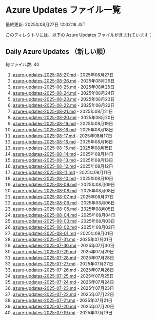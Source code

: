 # Azure Updates ファイル一覧

最終更新: 2025年08月27日 12:02:18 JST

このディレクトリには、以下の Azure Updates ファイルが含まれています：

## Daily Azure Updates （新しい順）

総ファイル数: 40

1. [azure-updates-2025-08-27.md](./azure-updates-2025-08-27.md) - 2025年08月27日
2. [azure-updates-2025-08-26.md](./azure-updates-2025-08-26.md) - 2025年08月26日
3. [azure-updates-2025-08-25.md](./azure-updates-2025-08-25.md) - 2025年08月25日
4. [azure-updates-2025-08-24.md](./azure-updates-2025-08-24.md) - 2025年08月24日
5. [azure-updates-2025-08-23.md](./azure-updates-2025-08-23.md) - 2025年08月23日
6. [azure-updates-2025-08-22.md](./azure-updates-2025-08-22.md) - 2025年08月22日
7. [azure-updates-2025-08-21.md](./azure-updates-2025-08-21.md) - 2025年08月21日
8. [azure-updates-2025-08-20.md](./azure-updates-2025-08-20.md) - 2025年08月20日
9. [azure-updates-2025-08-19.md](./azure-updates-2025-08-19.md) - 2025年08月19日
10. [azure-updates-2025-08-18.md](./azure-updates-2025-08-18.md) - 2025年08月18日
11. [azure-updates-2025-08-17.md](./azure-updates-2025-08-17.md) - 2025年08月17日
12. [azure-updates-2025-08-16.md](./azure-updates-2025-08-16.md) - 2025年08月16日
13. [azure-updates-2025-08-15.md](./azure-updates-2025-08-15.md) - 2025年08月15日
14. [azure-updates-2025-08-14.md](./azure-updates-2025-08-14.md) - 2025年08月14日
15. [azure-updates-2025-08-13.md](./azure-updates-2025-08-13.md) - 2025年08月13日
16. [azure-updates-2025-08-12.md](./azure-updates-2025-08-12.md) - 2025年08月12日
17. [azure-updates-2025-08-11.md](./azure-updates-2025-08-11.md) - 2025年08月11日
18. [azure-updates-2025-08-10.md](./azure-updates-2025-08-10.md) - 2025年08月10日
19. [azure-updates-2025-08-09.md](./azure-updates-2025-08-09.md) - 2025年08月09日
20. [azure-updates-2025-08-08.md](./azure-updates-2025-08-08.md) - 2025年08月08日
21. [azure-updates-2025-08-07.md](./azure-updates-2025-08-07.md) - 2025年08月07日
22. [azure-updates-2025-08-06.md](./azure-updates-2025-08-06.md) - 2025年08月06日
23. [azure-updates-2025-08-05.md](./azure-updates-2025-08-05.md) - 2025年08月05日
24. [azure-updates-2025-08-04.md](./azure-updates-2025-08-04.md) - 2025年08月04日
25. [azure-updates-2025-08-03.md](./azure-updates-2025-08-03.md) - 2025年08月03日
26. [azure-updates-2025-08-02.md](./azure-updates-2025-08-02.md) - 2025年08月02日
27. [azure-updates-2025-08-01.md](./azure-updates-2025-08-01.md) - 2025年08月01日
28. [azure-updates-2025-07-31.md](./azure-updates-2025-07-31.md) - 2025年07月31日
29. [azure-updates-2025-07-30.md](./azure-updates-2025-07-30.md) - 2025年07月30日
30. [azure-updates-2025-07-29.md](./azure-updates-2025-07-29.md) - 2025年07月29日
31. [azure-updates-2025-07-28.md](./azure-updates-2025-07-28.md) - 2025年07月28日
32. [azure-updates-2025-07-27.md](./azure-updates-2025-07-27.md) - 2025年07月27日
33. [azure-updates-2025-07-26.md](./azure-updates-2025-07-26.md) - 2025年07月26日
34. [azure-updates-2025-07-25.md](./azure-updates-2025-07-25.md) - 2025年07月25日
35. [azure-updates-2025-07-24.md](./azure-updates-2025-07-24.md) - 2025年07月24日
36. [azure-updates-2025-07-23.md](./azure-updates-2025-07-23.md) - 2025年07月23日
37. [azure-updates-2025-07-22.md](./azure-updates-2025-07-22.md) - 2025年07月22日
38. [azure-updates-2025-07-21.md](./azure-updates-2025-07-21.md) - 2025年07月21日
39. [azure-updates-2025-07-20.md](./azure-updates-2025-07-20.md) - 2025年07月20日
40. [azure-updates-2025-07-19.md](./azure-updates-2025-07-19.md) - 2025年07月19日
